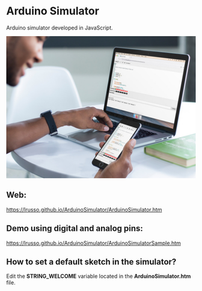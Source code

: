 # Arduino Simulator

Arduino simulator developed in JavaScript.

![alt screenshot](https://raw.githubusercontent.com/lrusso/ArduinoSimulator/master/ArduinoSimulator.jpg)

## Web:

https://lrusso.github.io/ArduinoSimulator/ArduinoSimulator.htm

## Demo using digital and analog pins:

https://lrusso.github.io/ArduinoSimulator/ArduinoSimulatorSample.htm

## How to set a default sketch in the simulator?

Edit the **STRING_WELCOME** variable located in the **ArduinoSimulator.htm** file.
